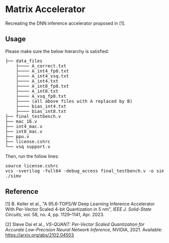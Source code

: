 # Matrix Accelerator
Recreating the DNN inference accelerator proposed in [1]. 

## Usage

Please make sure the below hierarchy is satisfied:

<pre>
├── data_files
    ├──── A_correct.txt
    ├──── A_int4_fp8.txt
    ├──── A_int4_vsq.txt
    ├──── A_int4.txt
    ├──── A_int8_fp8.txt
    ├──── A_int8.txt
    ├──── A_vsq_fp8.txt
    ├──── (all above files with A replaced by B)
    ├──── bias_int4.txt
    ├──── bias_int8.txt
├── final_testbench.v
├── mac_16.v
├── int4_mac.v
├── int8_mac.v
├── ppu.v
├── license.cshrc
└── vsq_support.v
</pre>

Then, run the follow lines:

<pre>
source license.cshrc
vcs -sverilog -full64 -debug_access final_testbench.v -o simv
./simv
</pre>

## Reference
[1] B. Keller et al., "A 95.6-TOPS/W Deep Learning Inference Accelerator With Per-Vector Scaled 4-bit Quantization in 5 nm", *IEEE J. Solid-State Circuits*, vol. 58, no. 4, pp. 1129–1141, Apr. 2023.

[2] Steve Dai et al., *VS-QUANT: Per-Vector Scaled Quantization for Accurate Low-Precision Neural Network Inference*, NVIDIA, 2021. Available: https://arxiv.org/abs/2102.04503